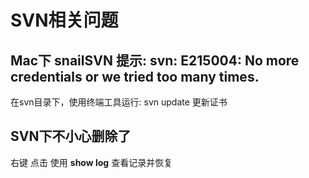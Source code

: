 # SVN相关问题
## Mac下 snailSVN  提示: svn: E215004: No more credentials or we tried too many times.
在svn目录下，使用终端工具运行: svn update 更新证书 

## SVN下不小心删除了
右键 点击 使用 **show log** 查看记录并恢复